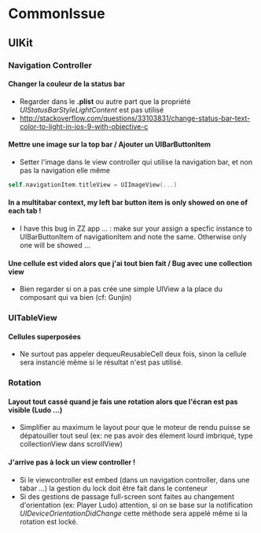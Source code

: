 # CommonIssue

## UIKit
### Navigation Controller
#### Changer la couleur de la status bar
* Regarder dans le **.plist** ou autre part que la propriété _UIStatusBarStyleLightContent_ est pas utilisé
* http://stackoverflow.com/questions/33103831/change-status-bar-text-color-to-light-in-ios-9-with-objective-c

#### Mettre une image sur la top bar / Ajouter un UIBarButtonItem
* Setter l'image dans le view controller qui utilise la navigation bar, et non pas la navigation elle même
``` Swift
self.navigationItem.titleView = UIImageView(...)
```

#### In a multitabar context, my left bar button item is only showed on one of each tab !
* I have this bug in ZZ app ... : make sur your assign a specfic instance to UIBarButtonItem of navigationItem and note the same. Otherwise only one will be showed ...

#### Une cellule est vided alors que j'ai tout bien fait / Bug avec une collection view
* Bien regarder si on a pas crée une simple UIView a la place du composant qui va bien (cf: Gunjin)

### UITableView

#### Cellules superposées
* Ne surtout pas appeler dequeuReusableCell deux fois, sinon la cellule sera instancié même si le résultat n'est pas utilisé.

### Rotation
#### Layout tout cassé quand je fais une rotation alors que l'écran est pas visible (Ludo ...)
* Simplifier au maximum le layout pour que le moteur de rendu puisse se dépatouiller tout seul (ex: ne pas avoir des élement lourd imbriqué, type collectionView dans scrollView)

#### J'arrive pas à lock un view controller !
* Si le viewcontroller est embed (dans un navigation controller, dans une tabar ...) la gestion du lock doit être fait dans le conteneur
* Si des gestions de passage full-screen sont faites au changement d'orientation (ex: Player Ludo) attention, si on se base sur la notification *UIDeviceOrientationDidChange* cette méthode sera appelé même si la rotation est locké.
